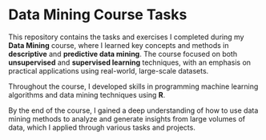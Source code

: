 # Data Mining Course Tasks

This repository contains the tasks and exercises I completed during my **Data Mining** course, where I learned key concepts and methods in **descriptive** and **predictive data mining**. The course focused on both **unsupervised** and **supervised learning** techniques, with an emphasis on practical applications using real-world, large-scale datasets.

Throughout the course, I developed skills in programming machine learning algorithms and data mining techniques using **R**. 

By the end of the course, I gained a deep understanding of how to use data mining methods to analyze and generate insights from large volumes of data, which I applied through various tasks and projects.
